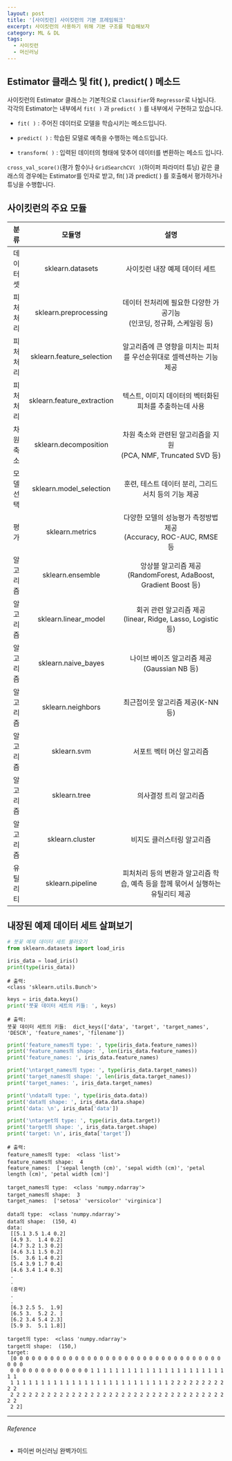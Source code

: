```yaml
---
layout: post
title: '[사이킷런] 사이킷런의 기본 프레임워크'
excerpt: 사이킷런의 사용하기 위해 기본 구조를 학습해보자
category: ML & DL
tags:
  - 사이킷런
  - 머신러닝
---
```




## Estimator 클래스 및 fit( ), predict( ) 메소드

사이킷런의 Estimator 클래스는 기본적으로 `Classifier`와 `Regressor`로 나뉩니다.<br/>각각의 Estimator는 내부에서 `fit( )` 과 `predict( )` 를 내부에서 구현하고 있습니다. 

*  `fit( )` : 주어진 데이터로 모델을 학습시키는 메소드입니다. 

* `predict( )` : 학습된 모델로 예측을 수행하는 메소드입니다.
* `transform( )` : 입력된 데이터의 형태에 맞추어 데이터를 변환하는 메소드 입니다.

`cross_val_score()`(평가 함수)나 `GridSearchCV( )`(하이퍼 파라미터 튜닝) 같은 클래스의 경우에는 Estimator를 인자로 받고, fit( )과 predict( ) 를 호출해서 평가하거나 튜닝을 수행합니다.



## 사이킷런의 주요 모듈

|    분류     |           모듈명           |                             설명                             |
| :---------: | :------------------------: | :----------------------------------------------------------: |
| 데이터셋 |      sklearn.datasets      |                사이킷런 내장 예제 데이터 세트                |
|  피처처리   |   sklearn.preprocessing    | 데이터 전처리에 필요한 다양한 가공기능<br/>(인코딩, 정규화, 스케일링 등) |
|  피처처리   | sklearn.feature_selection  | 알고리즘에 큰 영향을 미치는 피처를 우선순위대로 셀렉션하는 기능 제공 |
|  피처처리   | sklearn.feature_extraction |   텍스트, 이미지 데이터의 벡터화된 피처를 추출하는데 사용    |
|  차원축소   |   sklearn.decomposition    | 차원 축소와 관련된 알고리즘을 지원<br/>(PCA, NMF, Truncated SVD 등) |
|  모델선택   |  sklearn.model_selection   |     훈련, 테스트 데이터 분리, 그리드 서치 등의 기능 제공     |
|    평가     |      sklearn.metrics       | 다양한 모델의 성능평가 측정방법 제공<br/>(Accuracy, ROC-AUC, RMSE 등 |
|  알고리즘   |      sklearn.ensemble      | 앙상블 알고리즘 제공(RandomForest, AdaBoost, Gradient Boost  등) |
|  알고리즘   |    sklearn.linear_model    | 회귀 관련 알고리즘 제공<br/>(linear, Ridge, Lasso, Logistic 등) |
|  알고리즘   |    sklearn.naive_bayes     |         나이브 베이즈 알고리즘 제공(Gaussian NB 등)          |
|  알고리즘   |     sklearn.neighbors      |              최근접이웃 알고리즘 제공(K-NN 등)               |
|  알고리즘   |        sklearn.svm         |                  서포트 벡터 머신 알고리즘                   |
|  알고리즘   |        sklearn.tree        |                    의사결정 트리 알고리즘                    |
|  알고리즘   |      sklearn.cluster       |                  비지도 클러스터링 알고리즘                  |
|  유틸리티   |      sklearn.pipeline      | 피처처리 등의 변환과 알고리즘 학습, 예측 등을 함께 묶어서 실행하는 유틸리티 제공 |



## 내장된 예제 데이터 세트 살펴보기

```python
# 붓꽃 예제 데이터 세트 불러오기
from sklearn.datasets import load_iris

iris_data = load_iris()
print(type(iris_data))
```

```
# 출력:
<class 'sklearn.utils.Bunch'>
```

```python
keys = iris_data.keys()
print('붓꽃 데이터 세트의 키들: ', keys)
```

```
# 출력:
붓꽃 데이터 세트의 키들:  dict_keys(['data', 'target', 'target_names', 'DESCR', 'feature_names', 'filename'])
```

```python
print('feature_names의 type: ', type(iris_data.feature_names))
print('feature_names의 shape: ', len(iris_data.feature_names))
print('feature_names: ', iris_data.feature_names)

print('\ntarget_names의 type: ', type(iris_data.target_names))
print('target_names의 shape: ', len(iris_data.target_names))
print('target_names: ', iris_data.target_names)

print('\ndata의 type: ', type(iris_data.data))
print('data의 shape: ', iris_data.data.shape)
print('data: \n', iris_data['data'])

print('\ntarget의 type: ', type(iris_data.target))
print('target의 shape: ', iris_data.target.shape)
print('target: \n', iris_data['target'])
```

```
# 출력: 
feature_names의 type:  <class 'list'>
feature_names의 shape:  4
feature_names:  ['sepal length (cm)', 'sepal width (cm)', 'petal length (cm)', 'petal width (cm)']

target_names의 type:  <class 'numpy.ndarray'>
target_names의 shape:  3
target_names:  ['setosa' 'versicolor' 'virginica']

data의 type:  <class 'numpy.ndarray'>
data의 shape:  (150, 4)
data: 
 [[5.1 3.5 1.4 0.2]
 [4.9 3.  1.4 0.2]
 [4.7 3.2 1.3 0.2]
 [4.6 3.1 1.5 0.2]
 [5.  3.6 1.4 0.2]
 [5.4 3.9 1.7 0.4]
 [4.6 3.4 1.4 0.3]
 .
 .
 (중략)
 .
 .
 [6.3 2.5 5.  1.9]
 [6.5 3.  5.2 2. ]
 [6.2 3.4 5.4 2.3]
 [5.9 3.  5.1 1.8]]

target의 type:  <class 'numpy.ndarray'>
target의 shape:  (150,)
target: 
 [0 0 0 0 0 0 0 0 0 0 0 0 0 0 0 0 0 0 0 0 0 0 0 0 0 0 0 0 0 0 0 0 0 0 0 0 0
 0 0 0 0 0 0 0 0 0 0 0 0 0 1 1 1 1 1 1 1 1 1 1 1 1 1 1 1 1 1 1 1 1 1 1 1 1
 1 1 1 1 1 1 1 1 1 1 1 1 1 1 1 1 1 1 1 1 1 1 1 1 1 1 2 2 2 2 2 2 2 2 2 2 2
 2 2 2 2 2 2 2 2 2 2 2 2 2 2 2 2 2 2 2 2 2 2 2 2 2 2 2 2 2 2 2 2 2 2 2 2 2
 2 2]
```

---------

###### Reference

- 파이썬 머신러닝 완벽가이드
